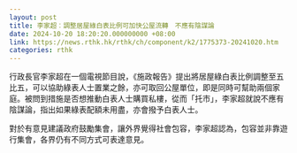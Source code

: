 ```yaml
---
layout: post
title: 李家超︰調整居屋綠白表比例可加快公屋流轉　不應有陰謀論
date: 2024-10-20 18:20:20.000000000 +08:00
link: https://news.rthk.hk/rthk/ch/component/k2/1775373-20241020.htm
categories: rthk
---
```


行政長官李家超在一個電視節目說，《施政報告》提出將居屋綠白表比例調整至五比五，可以協助綠表人士置業之餘，亦可取回公屋單位，即是同時可幫助兩個家庭。被問到措施是否想推動白表人士購買私樓，從而「托市」，李家超就說不應有陰謀論，指出如果綠表配額未用盡，亦會撥予白表人士。

對於有意見建議政府鼓勵集會，讓外界覺得社會包容，李家超認為，包容並非靠遊行集會，各界仍有不同方式可表達意見。
